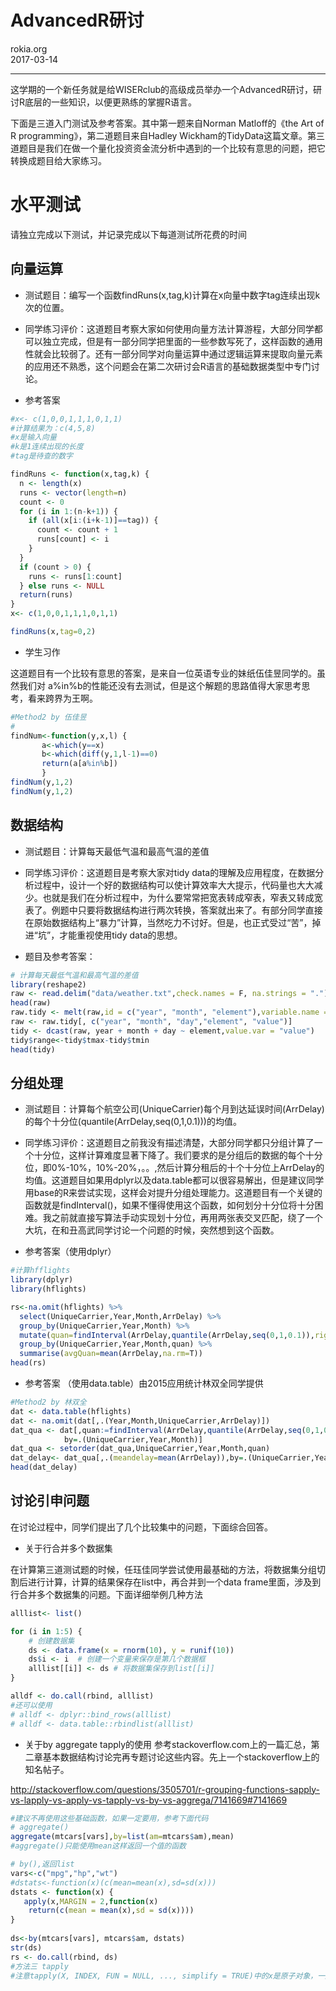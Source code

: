 # AdvancedR研讨
rokia.org  
2017-03-14  

----




这学期的一个新任务就是给WISERclub的高级成员举办一个AdvancedR研讨，研讨R底层的一些知识，以便更熟练的掌握R语言。

下面是三道入门测试及参考答案。其中第一题来自Norman Matloff的《the Art of R programming》，第二道题目来自Hadley Wickham的TidyData这篇文章。第三道题目是我们在做一个量化投资资金流分析中遇到的一个比较有意思的问题，把它转换成题目给大家练习。


# 水平测试

请独立完成以下测试，并记录完成以下每道测试所花费的时间

## 向量运算

- 测试题目：编写一个函数findRuns(x,tag,k)计算在x向量中数字tag连续出现k次的位置。

- 同学练习评价：这道题目考察大家如何使用向量方法计算游程，大部分同学都可以独立完成，但是有一部分同学把里面的一些参数写死了，这样函数的通用性就会比较弱了。还有一部分同学对向量运算中通过逻辑运算来提取向量元素的应用还不熟悉，这个问题会在第二次研讨会R语言的基础数据类型中专门讨论。

- 参考答案


```r
#x<- c(1,0,0,1,1,1,0,1,1)
#计算结果为：c(4,5,8)
#x是输入向量
#k是1连续出现的长度
#tag是待查的数字

findRuns <- function(x,tag,k) {
  n <- length(x)
  runs <- vector(length=n)
  count <- 0
  for (i in 1:(n-k+1)) {
    if (all(x[i:(i+k-1)]==tag)) {
      count <- count + 1
      runs[count] <- i
    }
  }
  if (count > 0) {
    runs <- runs[1:count]
  } else runs <- NULL
  return(runs)
}
x<- c(1,0,0,1,1,1,0,1,1)

findRuns(x,tag=0,2)
```

- 学生习作

这道题目有一个比较有意思的答案，是来自一位英语专业的妹纸伍佳昱同学的。虽然我们对 a%in%b的性能还没有去测试，但是这个解题的思路值得大家思考思考，看来跨界为王啊。

```r
#Method2 by 伍佳昱 
#
findNum<-function(y,x,l) {
       a<-which(y==x)
       b<-which(diff(y,1,l-1)==0)
       return(a[a%in%b])
       }
findNum(y,1,2)
findNum(y,1,2)
```

## 数据结构

- 测试题目：计算每天最低气温和最高气温的差值

- 同学练习评价：这道题目是考察大家对tidy data的理解及应用程度，在数据分析过程中，设计一个好的数据结构可以使计算效率大大提示，代码量也大大减少。也就是我们在分析过程中，为什么要常常把宽表转成窄表，窄表又转成宽表了。例题中只要将数据结构进行两次转换，答案就出来了。有部分同学直接在原始数据结构上“暴力”计算，当然吃力不讨好。但是，也正式受过“苦”，掉进“坑”，才能重视使用tidy data的思想。

- 题目及参考答案：

```r
# 计算每天最低气温和最高气温的差值
library(reshape2)
raw <- read.delim("data/weather.txt",check.names = F, na.strings = ".")
head(raw)
raw.tidy <- melt(raw,id = c("year", "month", "element"),variable.name = "day", na.rm = TRUE)
raw <- raw.tidy[, c("year", "month", "day","element", "value")]
tidy <- dcast(raw, year + month + day ~ element,value.var = "value")
tidy$range<-tidy$tmax-tidy$tmin
head(tidy)
```

## 分组处理

- 测试题目：计算每个航空公司(UniqueCarrier)每个月到达延误时间(ArrDelay)的每个十分位(quantile(ArrDelay,seq(0,1,0.1)))的均值。

- 同学练习评价：这道题目之前我没有描述清楚，大部分同学都只分组计算了一个十分位，这样计算难度显著下降了。我们要求的是分组后的数据的每个十分位，即0%-10%，10%-20%，。。,然后计算分租后的十个十分位上ArrDelay的均值。这道题目如果用dplyr以及data.table都可以很容易解出，但是建议同学用base的R来尝试实现，这样会对提升分组处理能力。这道题目有一个关键的函数就是findInterval()，如果不懂得使用这个函数，如何划分十分位将十分困难。我之前就直接写算法手动实现划十分位，再用两张表交叉匹配，绕了一个大坑，在和丑高武同学讨论一个问题的时候，突然想到这个函数。

- 参考答案（使用dplyr）

```r
#计算hfflights
library(dplyr)
library(hflights)

rs<-na.omit(hflights) %>% 
  select(UniqueCarrier,Year,Month,ArrDelay) %>%
  group_by(UniqueCarrier,Year,Month) %>%
  mutate(quan=findInterval(ArrDelay,quantile(ArrDelay,seq(0,1,0.1)),rightmost.closed = TRUE)) %>% 
  group_by(UniqueCarrier,Year,Month,quan) %>%
  summarise(avgQuan=mean(ArrDelay,na.rm=T))
head(rs)
```

- 参考答案 （使用data.table）由2015应用统计林双全同学提供


```r
#Method2 by 林双全
dat <- data.table(hflights)
dat <- na.omit(dat[,.(Year,Month,UniqueCarrier,ArrDelay)])
dat_qua <- dat[,quan:=findInterval(ArrDelay,quantile(ArrDelay,seq(0,1,0.1)),rightmost.closed = TRUE),
            by=.(UniqueCarrier,Year,Month)]
dat_qua <- setorder(dat_qua,UniqueCarrier,Year,Month,quan)
dat_delay<- dat_qua[,.(meandelay=mean(ArrDelay)),by=.(UniqueCarrier,Year,Month,quan)]
head(dat_delay)
```

## 讨论引申问题

在讨论过程中，同学们提出了几个比较集中的问题，下面综合回答。

- 关于行合并多个数据集

在计算第三道测试题的时候，任珏佳同学尝试使用最基础的方法，将数据集分组切割后进行计算，计算的结果保存在list中，再合并到一个data frame里面，涉及到行合并多个数据集的问题。下面详细举例几种方法


```r
alllist<- list()

for (i in 1:5) {
    # 创建数据集
    ds <- data.frame(x = rnorm(10), y = runif(10))
    ds$i <- i  # 创建一个变量来保存是第几个数据框
    alllist[[i]] <- ds # 将数据集保存到list[[i]]
}

alldf <- do.call(rbind, alllist)
#还可以使用
# alldf <- dplyr::bind_rows(alllist)
# alldf <- data.table::rbindlist(alllist)
```

- 关于by aggregate tapply的使用
参考stackoverflow.com上的一篇汇总，第二章基本数据结构讨论完再专题讨论这些内容。先上一个stackoverflow上的知名帖子。

http://stackoverflow.com/questions/3505701/r-grouping-functions-sapply-vs-lapply-vs-apply-vs-tapply-vs-by-vs-aggrega/7141669#7141669


```r
#建议不再使用这些基础函数，如果一定要用，参考下面代码
# aggregate()
aggregate(mtcars[vars],by=list(am=mtcars$am),mean)
#aggregate()只能使用mean这样返回一个值的函数

# by(),返回list
vars<-c("mpg","hp","wt")
#dstats<-function(x)(c(mean=mean(x),sd=sd(x)))
dstats <- function(x) {
   apply(x,MARGIN = 2,function(x) 
    return(c(mean = mean(x),sd = sd(x))))
}
 
ds<-by(mtcars[vars], mtcars$am, dstats)
str(ds)
rs <- do.call(rbind, ds)
#方法三 tapply
#注意tapply(X, INDEX, FUN = NULL, ..., simplify = TRUE)中的x是原子对象，一般为向量。
```
